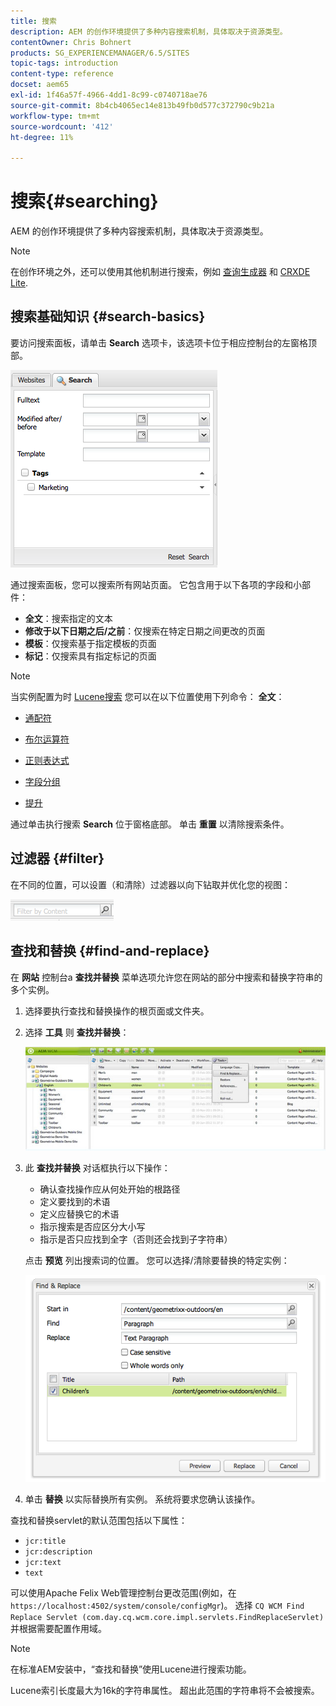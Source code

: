 ```yaml
---
title: 搜索
description: AEM 的创作环境提供了多种内容搜索机制，具体取决于资源类型。
contentOwner: Chris Bohnert
products: SG_EXPERIENCEMANAGER/6.5/SITES
topic-tags: introduction
content-type: reference
docset: aem65
exl-id: 1f46a57f-4966-4dd1-8c99-c0740718ae76
source-git-commit: 8b4cb4065ec14e813b49fb0d577c372790c9b21a
workflow-type: tm+mt
source-wordcount: '412'
ht-degree: 11%

---
```


# 搜索{#searching}

AEM 的创作环境提供了多种内容搜索机制，具体取决于资源类型。

>[!NOTE]
>
>在创作环境之外，还可以使用其他机制进行搜索，例如 [查询生成器](/help/sites-developing/querybuilder-api.md) 和 [CRXDE Lite](/help/sites-developing/developing-with-crxde-lite.md).

## 搜索基础知识 {#search-basics}

要访问搜索面板，请单击 **Search** 选项卡，该选项卡位于相应控制台的左窗格顶部。

![chlimage_1-101](assets/chlimage_1-101.png)

通过搜索面板，您可以搜索所有网站页面。 它包含用于以下各项的字段和小部件：

* **全文**：搜索指定的文本
* **修改于以下日期之后/之前**：仅搜索在特定日期之间更改的页面
* **模板**：仅搜索基于指定模板的页面
* **标记**：仅搜索具有指定标记的页面

>[!NOTE]
>
>当实例配置为时 [Lucene搜索](/help/sites-deploying/queries-and-indexing.md) 您可以在以下位置使用下列命令： **全文**：
>
>* [通配符](https://lucene.apache.org/core/5_3_1/queryparser/org/apache/lucene/queryparser/classic/package-summary.html#Wildcard_Searches)
>* [布尔运算符](https://lucene.apache.org/core/5_3_1/queryparser/org/apache/lucene/queryparser/classic/package-summary.html#Boolean_operators)
>
>* [正则表达式](https://lucene.apache.org/core/5_3_1/queryparser/org/apache/lucene/queryparser/classic/package-summary.html#Regexp_Searches)
>* [字段分组](https://lucene.apache.org/core/5_3_1/queryparser/org/apache/lucene/queryparser/classic/package-summary.html#Field_Grouping)
>* [提升](https://lucene.apache.org/core/5_3_1/queryparser/org/apache/lucene/queryparser/classic/package-summary.html#Boosting_a_Term)
>

通过单击执行搜索 **Search** 位于窗格底部。 单击 **重置** 以清除搜索条件。

## 过滤器 {#filter}

在不同的位置，可以设置（和清除）过滤器以向下钻取并优化您的视图：

![chlimage_1-102](assets/chlimage_1-102.png)

## 查找和替换 {#find-and-replace}

在 **网站** 控制台a **查找并替换** 菜单选项允许您在网站的部分中搜索和替换字符串的多个实例。

1. 选择要执行查找和替换操作的根页面或文件夹。
1. 选择 **工具** 则 **查找并替换**：

   ![screen_shot_2012-02-15at120346pm](assets/screen_shot_2012-02-15at120346pm.png)

1. 此 **查找并替换** 对话框执行以下操作：

   * 确认查找操作应从何处开始的根路径
   * 定义要找到的术语
   * 定义应替换它的术语
   * 指示搜索是否应区分大小写
   * 指示是否只应找到全字（否则还会找到子字符串）

   点击 **预览** 列出搜索词的位置。 您可以选择/清除要替换的特定实例：

   ![screen_shot_2012-02-15at120719pm](assets/screen_shot_2012-02-15at120719pm.png)

1. 单击 **替换** 以实际替换所有实例。 系统将要求您确认该操作。

查找和替换servlet的默认范围包括以下属性：

* `jcr:title`
* `jcr:description`
* `jcr:text`
* `text`

可以使用Apache Felix Web管理控制台更改范围(例如，在 `https://localhost:4502/system/console/configMgr`)。 选择 `CQ WCM Find Replace Servlet (com.day.cq.wcm.core.impl.servlets.FindReplaceServlet)` 并根据需要配置作用域。

>[!NOTE]
>
>在标准AEM安装中，“查找和替换”使用Lucene进行搜索功能。
>
>Lucene索引长度最大为16k的字符串属性。 超出此范围的字符串将不会被搜索。
